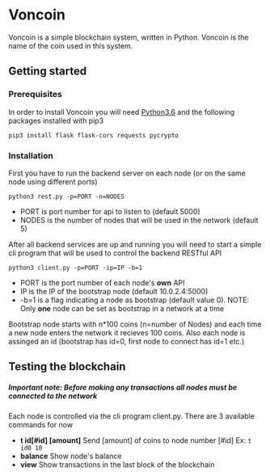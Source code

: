 # Voncoin
Voncoin is a simple blockchain system, written in Python. Voncoin is the name of the coin used in this system.

## Getting started
### Prerequisites
In order to install Voncoin you will need [Python3.6](https://www.python.org/downloads/) and the following packages installed with pip3
```
pip3 install flask flask-cors requests pycrypto 
```


### Installation
First you have to run the backend server on each node (or on the same node using different ports)
```
python3 rest.py -p=PORT -n=NODES
```
* PORT is port number for api to listen to (default 5000)
* NODES is the number of nodes that will be used in the network (default 5)

After all backend services are up and running you will need to start a simple cli program that will be used to control the backend RESTful API
```
python3 client.py -p=PORT -ip=IP -b=1
```
* PORT is the port number of each node's **own** API
* IP is the IP of the bootstrap node (default 10.0.2.4:5000)
* -b=1 is a flag indicating a node as bootstrap (default value 0). NOTE: Only **one** node can be set as bootstrap in a network at a time

Bootstrap node starts with n\*100 coins (n=number of Nodes) and each time a new node enters the network it recieves 100 coins. 
Also each node is assinged an id (bootstrap has id=0, first node to connect has id=1 etc.)

## Testing the blockchain
##### Important note: Before making any transactions all nodes must be connected to the network
Each node is controlled via the cli program client.py. There are 3 available commands for now
* **t id[#id] [amount]** Send [amount] of coins to node number [#id] Ex: ``` t id0 10 ```
* **balance** Show node's balance
* **view** Show transactions in the last block of the blockchain
